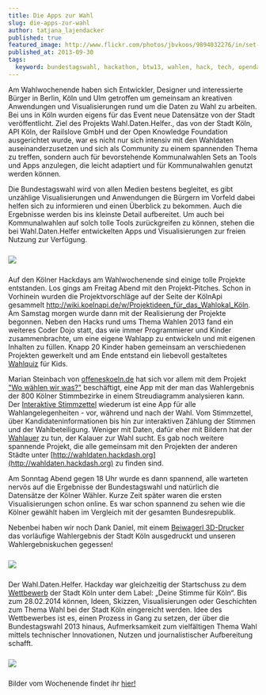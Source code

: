 ```yaml
---
title: Die Apps zur Wahl
slug: die-apps-zur-wahl
author: tatjana_lajendacker
published: true
featured_image: http://www.flickr.com/photos/jbvkoos/9894032276/in/set-72157635795929203
published_at: 2013-09-30
tags:
  keyword: bundestagswahl, hackathon, btw13, wahlen, hack, tech, opendata, open, data, coderdojo, dojo, coder
---
```

Am Wahlwochenende haben sich Entwickler, Designer und interessierte Bürger in Berlin, Köln und Ulm getroffen um gemeinsam an kreativen Anwendungen und Visualisierungen rund um die Daten zu Wahl zu arbeiten. Bei uns in Köln wurden eigens für das Event neue Datensätze von der Stadt veröffentlicht. Ziel des Projekts Wahl.Daten.Helfer., das von der Stadt Köln, API Köln, der Railslove GmbH und der Open Knowledge Foundation ausgerichtet wurde, war es nicht nur sich intensiv mit den Wahldaten auseinanderzusetzen und sich als Community zu einem spannenden Thema zu treffen, sondern auch für bevorstehende Kommunalwahlen Sets an Tools und Apps anzulegen, die leicht adaptiert und für Kommunalwahlen genutzt werden können.

Die Bundestagswahl wird von allen Medien bestens begleitet, es gibt unzählige Visualisierungen und Anwendungen die Bürgern im Vorfeld dabei helfen sich zu informieren und einen Überblick zu bekommen. Auch die Ergebnisse werden bis ins kleinste Detail aufbereitet. Um auch bei Kommunalwahlen auf solch tolle Tools zurückgreifen zu können, stehen die bei Wahl.Daten.Helfer entwickelten Apps und Visualisierungen zur freien Nutzung zur Verfügung.

<img src='https://dl.dropboxusercontent.com/u/1490556/hackpad.com_ZcouHpV15W2_p.20989_1380189484822_9894025854_1d6a601112_c.jpg' style='margin-top: 10px; margin-bottom: 10px; clear:left'>

Auf den Kölner Hackdays am Wahlwochenende sind einige tolle Projekte entstanden. Los gings am Freitag Abend mit den Projekt-Pitches. Schon in Vorhinein wurden die Projektvorschläge auf der Seite der KölnApi gesammelt http://wiki.koelnapi.de/w/Projektideen_für_das_Wahlokal_Köln.
Am Samstag morgen wurde dann mit der Realisierung der Projekte begonnen. Neben den Hacks rund ums Thema Wahlen 2013 fand ein weiteres Coder Dojo statt, das wie immer Programmierer und Kinder zusammenbrachte, um eine eigene Wahlapp zu entwickeln und mit eigenen Inhalten zu füllen. Knapp 20 Kinder haben gemeinsam an verschiedenen Projekten gewerkelt und am Ende entstand ein liebevoll gestaltetes [Wahlquiz](http://wahlquiz.mehreinfach.de) für Kids.

Marian Steinbach von [offeneskoeln.de](http://offeneskoeln.de) hat sich vor allem mit dem Projekt ["Wo wählen wir was?"](http://offeneskoeln.de/lab/wahlanalyse/) beschäftigt, eine App mit der man das Wahlergebnis der 800 Kölner Stimmbezirke in einem Streudiagramm analysieren kann. Der [Interaktive Stimmzettel](http://stimmzettel.herokuapp.com) wiederum ist eine App für alle Wahlangelegenheiten - vor, während und nach der Wahl. Vom Stimmzettel, über Kandidateninformationen bis hin zur interaktiven Zählung der Stimmen und der Wahlbeteiligung. Weniger mit Daten, dafür eher mit Bildern hat der [Wahlauer](http://wahlauer.de) zu tun, der Kalauer zur Wahl sucht.
Es gab noch weitere spannende Projekt, die alle gemeinsam mit den Projekten der anderen Städte unter [http://wahldaten.hackdash.org](http://wahldaten.hackdash.org) zu finden sind.

Am Sonntag Abend gegen 18 Uhr wurde es dann spannend, alle warteten nervös auf die Ergebnisse der Bundestagswahl und natürlich die Datensätze der Kölner Wähler. Kurze Zeit später waren die ersten Visualisierungen schon online. Es war schon spannend zu sehen wie die Kölner gewählt haben im Vergleich mit der gesamten Bundesrepublik.

Nebenbei haben wir noch Dank Daniel, mit einem [Beiwagerl 3D-Drucker](http://beiwagerl.at/) das vorläufige Wahlergebnis der Stadt Köln ausgedruckt und unseren Wahlergebniskuchen gegessen!

<img src='https://dl.dropboxusercontent.com/u/1490556/hackpad.com_ZcouHpV15W2_p.31394_1380190557360_3D-Wahlergebnis.png' style='margin-top: 10px; margin-bottom: 10px; clear:left'>

Der Wahl.Daten.Helfer. Hackday war gleichzeitig der Startschuss zu dem [Wettbewerb](http://www.offenedaten-koeln.de/2013/09/deine-stimme-fuer-koeln/) der Stadt Köln unter dem Label: „Deine Stimme für Köln“. Bis zum 28.02.2014 können, Ideen, Skizzen, Visualisierungen oder Geschichten zum Thema Wahl bei der Stadt Köln eingereicht werden. Idee des Wettbewerbes ist es, einen Prozess in Gang zu setzen, der über die Bundestagswahl 2013 hinaus, Aufmerksamkeit zum vielfältigen Thema Wahl mittels technischer Innovationen, Nutzen und journalistischer Aufbereitung schafft.

<img src='https://dl.dropboxusercontent.com/u/1490556/hackpad.com_ZcouHpV15W2_p.20989_1380189464622_9894144653_0d1fb16ff1_c.jpg' style='margin-top: 10px; margin-bottom: 10px; clear:left'>

Bilder vom Wochenende findet ihr [hier!](http://www.flickr.com/photos/jbvkoos/sets/72157635795929203/)
